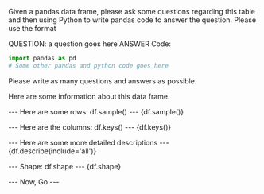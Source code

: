 Given a pandas data frame, please ask some questions regarding this table and then using Python to write pandas code to answer the question.
Please use the format 

QUESTION: a question goes here
ANSWER Code:
```python
import pandas as pd
# Some other pandas and python code goes here
```

Please write as many questions and answers as possible.


Here are some information about this data frame.

--- Here are some rows: df.sample() ---
{df.sample()}

--- Here are the columns: df.keys() ---
{df.keys()}

--- Here are some more detailed descriptions ---
{df.describe(include='all')}

--- Shape: df.shape ---
{df.shape}

--- Now, Go ---
